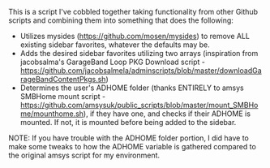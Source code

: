 This is a script I've cobbled together taking functionality from other Github scripts and combining them into something that does the following:

* Utilizes mysides (https://github.com/mosen/mysides) to remove ALL existing sidebar favorites, whatever the defaults may be.
* Adds the desired sidebar favorites utilizing two arrays (inspiration from jacobsalma's GarageBand Loop PKG Download script - https://github.com/jacobsalmela/adminscripts/blob/master/downloadGarageBandContentPkgs.sh)
* Determines the user's ADHOME folder (thanks ENTIRELY to amsys SMBHome mount script - https://github.com/amsysuk/public_scripts/blob/master/mount_SMBHome/mounthome.sh), if they have one, and checks if their ADHOME is mounted. If not, it is mounted before being added to the sidebar.

NOTE: If you have trouble with the ADHOME folder portion, I did have to make some tweaks to how the ADHOME variable is gathered compared to the original amsys script for my environment.
